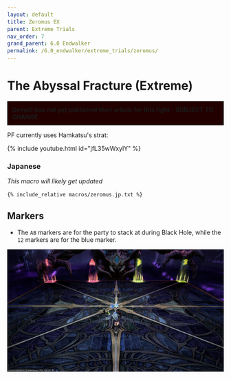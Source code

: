 ```yaml
---
layout: default
title: Zeromus EX
parent: Extreme Trials
nav_order: 7
grand_parent: 6.0 Endwalker
permalink: /6.0_endwalker/extreme_trials/zeromus/
---
```


# The Abyssal Fracture (Extreme)

<div style="background-color: #200 ; padding: 10px; border: 1px solid;">
<b>Game8 has not yet published their article for this fight - SUBJECT TO CHANGE</b></div>

PF currently uses Hamkatsu's strat:

{% include youtube.html id="jfL35wWxylY" %}

### Japanese

*This macro will likely get updated*
```
{% include_relative macros/zeromus.jp.txt %}
```

## Markers

- The `AB` markers are for the party to stack at during Black Hole, while the `12` markers are for the blue marker.

![](images/markers.jpg)